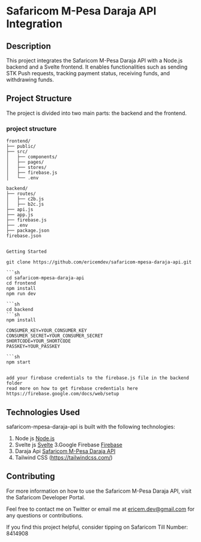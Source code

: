 
# Safaricom M-Pesa Daraja API Integration

## Description

This project integrates the Safaricom M-Pesa Daraja API with a Node.js backend and a Svelte frontend. It enables functionalities such as sending STK Push requests, tracking payment status, receiving funds, and withdrawing funds.

## Project Structure

The project is divided into two main parts: the backend and the frontend.

### project structure

```
frontend/
├── public/                  
├── src/
│   ├── components/          
│   ├── pages/               
│   ├── stores/             
│   ├── firebase.js         
│   └── .env                 

backend/
├── routes/
│   ├── c2b.js               
│   ├── b2c.js               
├── api.js              
├── app.js                   
├── firebase.js              
├── .env                   
├── package.json            
firebase.json                


Getting Started

git clone https://github.com/ericemdev/safaricom-mpesa-daraja-api.git

```sh
cd safaricom-mpesa-daraja-api
cd frontend
npm install
npm run dev

```sh
cd backend
```sh
npm install

CONSUMER_KEY=YOUR_CONSUMER_KEY
CONSUMER_SECRET=YOUR_CONSUMER_SECRET
SHORTCODE=YOUR_SHORTCODE
PASSKEY=YOUR_PASSKEY

```sh
npm start


add your firebase credentials to the firebase.js file in the backend folder
read more on how to get firebase credentials here https://firebase.google.com/docs/web/setup

```

## Technologies Used
safaricom-mpesa-daraja-api is built with the following technologies:

1. Node js [Node.js](https://nodejs.org/)
2. Svelte js [Svelte](https://svelte.dev/)
3.Google Firebase  [Firebase](https://firebase.google.com/)
4. Daraja Api [Safaricom M-Pesa Daraja API](https://developer.safaricom.co.ke/)
5.  Tailwind CSS (https://tailwindcss.com/)

## Contributing


For more information on how to use the Safaricom M-Pesa Daraja API, visit the Safaricom Developer Portal.

Feel free to contact me on Twitter or email me at ericem.dev@gmail.com for any questions or contributions.



If you find this project helpful, consider tipping on Safaricom Till Number: 8414908

